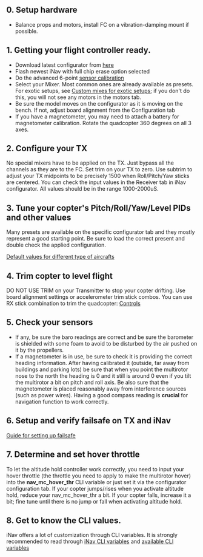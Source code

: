 ## 0. Setup hardware

* Balance props and motors, install FC on a vibration-damping mount if possible. 

## 1. Getting your flight controller ready.

* Download latest configurator from [here](https://github.com/iNavFlight/inav-configurator/releases)
* Flash newest iNav with full chip erase option selected
* Do the advanced 6-point [sensor calibration](https://github.com/iNavFlight/inav/wiki/Sensor-calibration)
* Select your Mixer. Most common ones are already available as presets. For exotic setups, see [Custom mixes for exotic setups](https://github.com/iNavFlight/inav/wiki/Custom-mixes-for-exotic-setups#setups-that-can-be-implemented-with-custom-mixer); if you don't do this, you will not see any motors in the motors tab. 
* Be sure the model moves on the configurator as it is moving on the bench. If not, adjust board alignment from the Configuration tab
* If you have a magnetometer, you may need to attach a battery for magnetometer calibration. Rotate the quadcopter 360 degrees on all 3 axes.

## 2. Configure your TX

No special mixers have to be applied on the TX. Just bypass all the channels as they are to the FC.
Set trim on your TX to zero. Use subtrim to adjust your TX midpoints to be precisely 1500 when Roll/Pitch/Yaw sticks are centered. You can check the input values in the Receiver tab in iNav configurator. All values should be in the range 1000-2000uS.

## 3. Tune your copter's Pitch/Roll/Yaw/Level PIDs and other values

Many presets are available on the specific configurator tab and they mostly represent a good starting point.
Be sure to load the correct present and double check the applied configuration.

[Default values for different type of aircrafts](https://github.com/iNavFlight/inav/wiki/Default-values-for-different-type-of-aircrafts)

## 4. Trim copter to level flight
DO NOT USE TRIM on your Transmitter to stop your copter drifting. Use board alignment settings or accelerometer trim stick combos.
You can use RX stick combination to trim the quadcopter: [Controls](https://github.com/iNavFlight/inav/blob/master/docs/Controls.md) 

## 5. Check your sensors
* If any, be sure the baro readings are correct and be sure the barometer is shielded with some foam to avoid to be disturbed by the air pushed on it by the propellers.
* If a magnetometer is in use, be sure to check it is providing the correct heading information. After having calibrated it (outside, far away from buildings and parking lots) be sure that when you point the multirotor nose to the north the heading is 0 and it still is around 0 even if you tilt the multirotor a bit on pitch and roll axis. Be also sure that the magnetometer is placed reasonably away from interference sources (such as power wires).
Having a good compass reading is **crucial** for navigation function to work correctly.

## 6. Setup and verify failsafe on TX and iNav
[Guide for setting up failsafe](https://github.com/iNavFlight/inav/wiki/Failsafe#setting-up-failsafe-with-return-to-home)

## 7. Determine and set hover throttle
To let the altitude hold controller work correctly, you need to input your hover throttle (the throttle you need to apply to make the multirotor hover) into the **nav_mc_hover_thr** CLI variable or just set it via the configurator configuration tab.
If your copter jumps/rises when you activate altitude hold, reduce your nav_mc_hover_thr a bit. If your copter falls, increase it a bit; fine tune until there is no jump or fall when activating altitude hold.


## 8. Get to know the CLI values.
iNav offers a lot of customization through CLI variables. It is strongly recommended to read through [iNav CLI variables](https://github.com/iNavFlight/inav/wiki/iNav-CLI-variables) and [available CLI variables](https://github.com/iNavFlight/inav/blob/master/docs/Cli.md)
